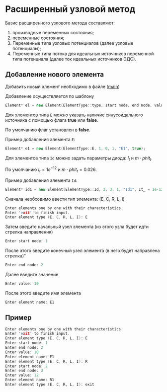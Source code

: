 # Расширенный узловой метод

Базис расширенного узлового метода составляют:

1. производные переменных состояния;
2. переменные состояния;
3. Переменные типа узловых потенциалов (далее узловые потенциалы);
4. Переменные типа потока для идеальных источников переменной типа потенциала (далее ток идеальных источников ЭДС).

## Добавление нового элемента

Добавить новый элемент необходимо в файле ([main](https://github.com/sadevans/mimapr/blob/main/main.cpp))


Добавление осуществляется по шаблону
```cpp
Element* el = new Element(ElementType::type, start node, end node, value, "name");
```

Для элементов типа `E` можно указать наличие синусоидального источника с помощью флага **true** или **false**. 

По умолчанию флаг установлен в **false**.

Пример добавления элемента `E`:
```cpp
Element* e1 = new Element(ElementType::E, 1, 0, 1, "E1", true);
```

Для элементов типа `Id` можно задать параметры диода: $I_t$ и $m \cdot phit_t$. 

По умолчанию $I_t = 1e^{-12}$ и $m \cdot phit_t = 0.026$.

Пример добавления элемента `Id`:
```cpp
Element* id1 = new Element(ElementType::Id, 2, 3, 1, "Id1", It_ = 1e-12, m_phit_ = 0.026);
```


Сначала необходимо ввести тип элемента: (E, C, R, L, I)
```cpp
Enter elements one by one with their characteristics.
Enter 'exit' to finish input.
Enter element type (E, C, R, L, I): E
```

Затем введите начальный узел элемента (из этого узла будет идти стрелка направления)
```cpp
Enter start node: 1
```

После этого введите конечный узел элемента (в него будет направлена стрелка)"
```cpp
Enter end node: 2
```

Далее введите значение
```cpp
Enter value: 10
```

После этого введите имя элемента
```cpp
Enter element name: E1
```

## Пример
```cpp
Enter elements one by one with their characteristics.
Enter 'exit' to finish input.
Enter element type (E, C, R, L, I): E
Enter start node: 1
Enter end node: 2
Enter value: 10
Enter element name: E1
Enter element type (E, C, R, L, I): R
Enter start node: 2
Enter end node: 3
Enter value: 12
Enter element name: R1
Enter element type (E, C, R, L, I): exit
```
